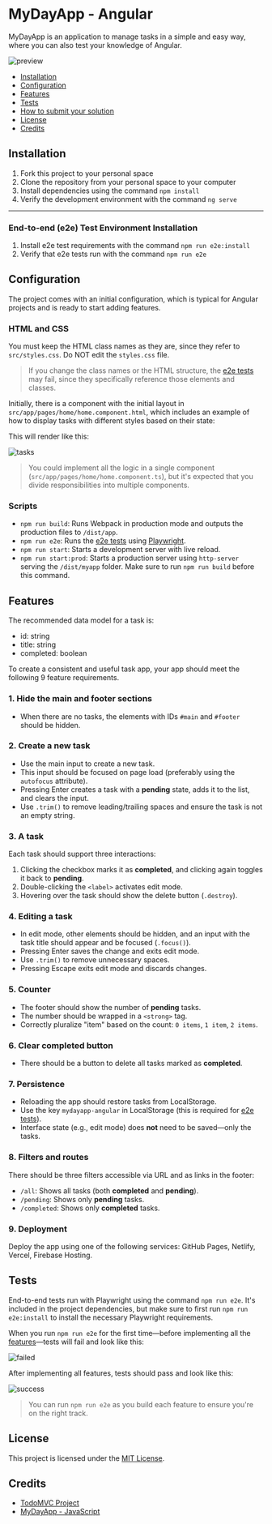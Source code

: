 # MyDayApp - Angular

MyDayApp is an application to manage tasks in a simple and easy way, where you can also test your knowledge of Angular.

![preview](https://i.imgur.com/et5mmr7.png)

- [Installation](#installation)
- [Configuration](#configuration)
- [Features](#features)
- [Tests](#tests)
- [How to submit your solution](#how-to-submit-your-solution)
- [License](#license)
- [Credits](#credits)

## Installation

1. Fork this project to your personal space
2. Clone the repository from your personal space to your computer
3. Install dependencies using the command `npm install`
4. Verify the development environment with the command `ng serve`

---

### End-to-end (e2e) Test Environment Installation

1. Install e2e test requirements with the command `npm run e2e:install`
2. Verify that e2e tests run with the command `npm run e2e`

## Configuration

The project comes with an initial configuration, which is typical for Angular projects and is ready to start adding features.

<project structure>

### HTML and CSS

You must keep the HTML class names as they are, since they refer to `src/styles.css`. Do NOT edit the `styles.css` file.

> If you change the class names or the HTML structure, the [e2e tests](#tests) may fail, since they specifically reference those elements and classes.

Initially, there is a component with the initial layout in `src/app/pages/home/home.component.html`, which includes an example of how to display tasks with different styles based on their state:

<task example HTML>

This will render like this:

![tasks](https://i.imgur.com/GiBhkwl.png)

> You could implement all the logic in a single component (`src/app/pages/home/home.component.ts`), but it's expected that you divide responsibilities into multiple components.

### Scripts

- `npm run build`: Runs Webpack in production mode and outputs the production files to `/dist/app`.
- `npm run e2e`: Runs the [e2e tests](#tests) using [Playwright](https://playwright.dev/).
- `npm run start`: Starts a development server with live reload.
- `npm run start:prod`: Starts a production server using `http-server` serving the `/dist/myapp` folder. Make sure to run `npm run build` before this command.

## Features

The recommended data model for a task is:

- id: string
- title: string
- completed: boolean

To create a consistent and useful task app, your app should meet the following 9 feature requirements.

### 1. Hide the main and footer sections

- When there are no tasks, the elements with IDs `#main` and `#footer` should be hidden.

### 2. Create a new task

- Use the main input to create a new task.
- This input should be focused on page load (preferably using the `autofocus` attribute).
- Pressing Enter creates a task with a **pending** state, adds it to the list, and clears the input.
- Use `.trim()` to remove leading/trailing spaces and ensure the task is not an empty string.

### 3. A task

Each task should support three interactions:

1. Clicking the checkbox marks it as **completed**, and clicking again toggles it back to **pending**.
2. Double-clicking the `<label>` activates edit mode.
3. Hovering over the task should show the delete button (`.destroy`).

### 4. Editing a task

- In edit mode, other elements should be hidden, and an input with the task title should appear and be focused (`.focus()`).
- Pressing Enter saves the change and exits edit mode.
- Use `.trim()` to remove unnecessary spaces.
- Pressing Escape exits edit mode and discards changes.

### 5. Counter

- The footer should show the number of **pending** tasks.
- The number should be wrapped in a `<strong>` tag.
- Correctly pluralize "item" based on the count: `0 items`, `1 item`, `2 items`.

### 6. Clear completed button

- There should be a button to delete all tasks marked as **completed**.

### 7. Persistence

- Reloading the app should restore tasks from LocalStorage.
- Use the key `mydayapp-angular` in LocalStorage (this is required for [e2e tests](#tests)).
- Interface state (e.g., edit mode) does **not** need to be saved—only the tasks.

### 8. Filters and routes

There should be three filters accessible via URL and as links in the footer:

- `/all`: Shows all tasks (both **completed** and **pending**).
- `/pending`: Shows only **pending** tasks.
- `/completed`: Shows only **completed** tasks.

### 9. Deployment

Deploy the app using one of the following services: GitHub Pages, Netlify, Vercel, Firebase Hosting.

## Tests

End-to-end tests run with Playwright using the command `npm run e2e`. It's included in the project dependencies, but make sure to first run `npm run e2e:install` to install the necessary Playwright requirements.

When you run `npm run e2e` for the first time—before implementing all the [features](#features)—tests will fail and look like this:

![failed](https://i.imgur.com/C0jGlXl.png)

After implementing all features, tests should pass and look like this:

![success](https://i.imgur.com/3wL4dO2.png)

> You can run `npm run e2e` as you build each feature to ensure you're on the right track.

## License

This project is licensed under the [MIT License](https://opensource.org/licenses/MIT).

## Credits

- [TodoMVC Project](https://todomvc.com/)
- [MyDayApp - JavaScript](https://github.com/platzi/laboratorio-mydayapp-js)
